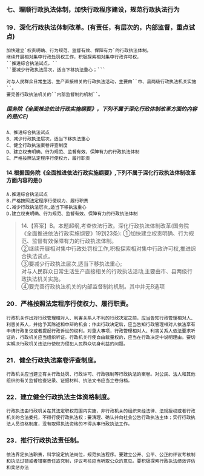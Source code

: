 ### 七、理顺行政执法体制，加快行政程序建设，规范行政执法行为

### 19．深化行政执法体制改革。(有责任，有层次的，内部监督，重点试点)
    加快建立`权责明确、行为规范、监督有效、保障有力`的行政执法体制。
    继续开展相对集中行政处罚权工作，积极探索相对集中行政许可权，
    ``推进综合执法试点。``
    ``要减少行政执法层次，适当下移执法重心；```
    
    对与人民群众日常生活、生产直接相关的行政执法活动，主要由``市、县两级行政执法机关实施``。
    要完善行政执法机关的``内部监督制约机制``。

##### 国务院《全面推进依法行政实施纲要》，下列不属于深化行政体制改革方面的内容的是(CE)
    A、推进综合执法试点
    B、减少行政执法层次，适当下移执法重心
    C、健全行政执法案卷评查制度
    D、建立权责明确、行为规范、监督有效、保障有力的行政执法体制
    E、严格按照法定程序行使权力，履行职责

#### 14.根据国务院《全面推进依法行政实施纲要》,下列不属于深化行政执法体制改革方面内容的是()
    A.推进综合执法试点
    B.严格按照法定程序行使权力、履行职责
    C.减少行政执法层次,适当下移执法重心
    D.建立权责明确、行为规范、监督有效、保障有力的行政执法体制
>   14.【答案】B。本题超纲,考查依法行政。深化行政执法体制改革(国务院
    《全面推进依法行政实施纲要》19到23条):
    ①加快建立权责明确、行为规范、监督有效保障有力的行政执法体制。     
    ②继续开展相对集中行政处罚权工作,积极探索相对集中行政许可权,推进综合执法试点。     
    ③要减少行政执法层次,适当下移执法重心;     
        对与人民群众日常生活生产直接相关的行政执法活动,主要由市、县两级行政执法机关实施。     
    ④要完善行政执法机关的内部监督制约机制。其中并无B选项     

### 20．严格按照法定程序行使权力、履行职责。
    行政机关作出对行政管理相对人、利害关系人不利的行政决定之前，应当告知行政管理相对人、利害关系人，并给予其陈述和申辩的机会；作出行政决定后，应当告知行政管理相对人依法享有申请行政复议或者提起行政诉讼的权利。对重大事项，行政管理相对人、利害关系人依法要求听证的，行政机关应当组织听证。行政机关行使自由裁量权的，应当在行政决定中说明理由。要切实解决行政机关违法行使权力侵犯人民群众切身利益的问题。

### 21．健全行政执法案卷评查制度。
    行政机关应当建立有关行政处罚、行政许可、行政强制等行政执法的案卷。对公民、法人和其他组织的有关监督检查记录、证据材料、执法文书应当立卷归档。

### 22．建立健全行政执法主体资格制度。
    行政执法由行政机关在其法定职权范围内实施，非行政机关的组织未经法律、法规授权或者行政机关的合法委托，不得行使行政执法权；要清理、确认并向社会公告行政执法主体；实行行政执法人员资格制度，没有取得执法资格的不得从事行政执法工作。

### 23．推行行政执法责任制。
    依法界定执法职责，科学设定执法岗位，规范执法程序。要建立公开、公平、公正的评议考核制和执法过错或者错案责任追究制，评议考核应当听取公众的意见。要积极探索行政执法绩效评估和奖惩办法